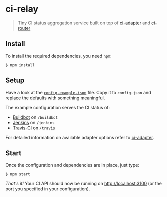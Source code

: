 # ci-relay

> Tiny CI status aggregation service built on top of [ci-adapter][] and [ci-router][]

## Install

To install the required dependencies, you need `npm`:

```console
$ npm install
```

## Setup

Have a look at the [`config-example.json`](config-example.json) file. Copy it
to `config.json` and replace the defaults with something meaningful.

The example configuration serves the CI status of:

- [Buildbot](http://buildbot.buildbot.net) on `/buildbot`
- [Jenkins](https://ci.jenkins-ci.org) on `/jenkins`
- [Travis-CI](https://travis-ci.org/travis-ci) on `/travis`

For detailed information on available adapter options refer to [ci-adapter][].


## Start

Once the configuration and dependencies are in place, just type:

```console
$ npm start
```

_That's it!_  Your CI API should now be running on [http://localhost:3100](http://localhost:3100) (or the port
you specified in your configuration).

[ci-adapter]: https://github.com/jpommerening/ci-adapter
[ci-router]: https://github.com/jpommerening/ci-router
